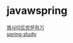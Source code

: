 # javawspring
<div>
   <a href="http://49.142.157.251:9090/cjgreen" target="_blank">웹사이트방문하기
</div>  
spring study
